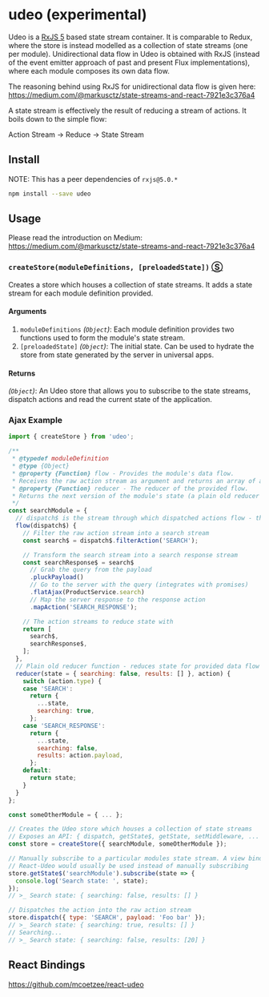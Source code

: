 # udeo (experimental)
Udeo is a [RxJS 5](http://github.com/ReactiveX/RxJS) based state stream container. It is comparable to Redux, where the store is instead modelled as a collection of state streams (one per module). Unidirectional data flow in Udeo is obtained with RxJS (instead of the event emitter approach of past and present Flux implementations), where each module composes its own data flow.

The reasoning behind using RxJS for unidirectional data flow is given here: https://medium.com/@markusctz/state-streams-and-react-7921e3c376a4

A state stream is effectively the result of reducing a stream of actions. It boils down to the simple flow:

Action Stream -> Reduce -> State Stream

## Install

NOTE: This has a peer dependencies of `rxjs@5.0.*`

```sh
npm install --save udeo
```

## Usage
Please read the introduction on Medium: https://medium.com/@markusctz/state-streams-and-react-7921e3c376a4

### `createStore(moduleDefinitions, [preloadedState])` [&#x24C8;](https://github.com/mcoetzee/udeo/blob/master/src/createStore.js "View in source")
Creates a store which houses a collection of state streams. It adds a state stream for each module definition provided.

#### Arguments
1. `moduleDefinitions` *(`Object`)*: Each module definition provides two functions used to form the module's state stream.
2. `[preloadedState]` *(`Object`)*: The initial state. Can be used to hydrate the store from state generated by the server in universal apps.

#### Returns
*(`Object`)*: An Udeo store that allows you to subscribe to the state streams, dispatch actions and read the current state of the application.

### Ajax Example
```js
import { createStore } from 'udeo';

/**
 * @typedef moduleDefinition
 * @type {Object}
 * @property {Function} flow - Provides the module's data flow.
 * Receives the raw action stream as argument and returns an array of action streams to be reduced.
 * @property {Function} reducer - The reducer of the provided flow.
 * Returns the next version of the module's state (a plain old reducer function).
 */
const searchModule = {
  // dispatch$ is the stream through which dispatched actions flow - the raw action stream
  flow(dispatch$) {
    // Filter the raw action stream into a search stream
    const search$ = dispatch$.filterAction('SEARCH');

    // Transform the search stream into a search response stream
    const searchResponse$ = search$
      // Grab the query from the payload
      .pluckPayload()
      // Go to the server with the query (integrates with promises)   
      .flatAjax(ProductService.search)
      // Map the server response to the response action
      .mapAction('SEARCH_RESPONSE');

    // The action streams to reduce state with
    return [
      search$,
      searchResponse$,
    ];
  },
  // Plain old reducer function - reduces state for provided data flow
  reducer(state = { searching: false, results: [] }, action) {
    switch (action.type) {
    case 'SEARCH':
      return {
        ...state,
        searching: true,
      };
    case 'SEARCH_RESPONSE':
      return {
        ...state,
        searching: false,
        results: action.payload,
      };
    default:
      return state;
    } 
  }
};

const someOtherModule = { ... };

// Creates the Udeo store which houses a collection of state streams
// Exposes an API: { dispatch, getState$, getState, setMiddleware, ... }
const store = createStore({ searchModule, someOtherModule });

// Manually subscribe to a particular modules state stream. A view binding library like 
// React-Udeo would usually be used instead of manually subscribing
store.getState$('searchModule').subscribe(state => {
  console.log('Search state: ', state);
});
// >_ Search state: { searching: false, results: [] }

// Dispatches the action into the raw action stream
store.dispatch({ type: 'SEARCH', payload: 'Foo bar' });
// >_ Search state: { searching: true, results: [] }
// Searching...
// >_ Search state: { searching: false, results: [20] }
```
## React Bindings
https://github.com/mcoetzee/react-udeo
